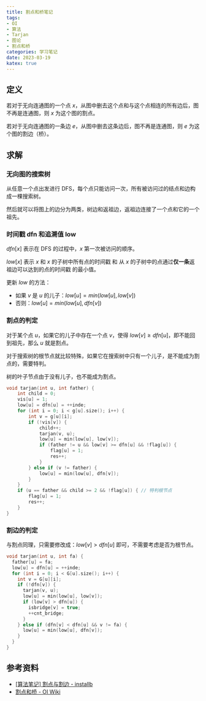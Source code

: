 ```yaml
---
title: 割点和桥笔记
tags:
- OI
- 算法
- Tarjan
- 图论
- 割点和桥
categories: 学习笔记
date: 2023-03-19
katex: true
---
```


## 定义

若对于无向连通图的一个点 $x$，从图中删去这个点和与这个点相连的所有边后，图不再是连通图，则 $x$ 为这个图的割点。

若对于无向连通图的一条边 $e$，从图中删去这条边后，图不再是连通图，则 $e$ 为这个图的割边（桥）。

## 求解

### 无向图的搜索树

从任意一个点出发进行 DFS，每个点只能访问一次，所有被访问过的结点和边构成一棵搜索树。

然后就可以将图上的边分为两类，树边和返祖边，返祖边连接了一个点和它的一个祖先。

### 时间戳 dfn 和追溯值 low

$dfn[x]$ 表示在 DFS 的过程中，$x$ 第一次被访问的顺序。

$low[x]$ 表示 $x$ 和 $x$ 的子树中所有点的时间戳 和 从 $x$ 的子树中的点通过**仅一条**返祖边可以达到的点的时间戳 的最小值。

更新 $low$ 的方法：

- 如果 $v$ 是 $u$ 的儿子：$low[u] = min(low[u], low[v])$
- 否则：$low[u] = min(low[u], dfn[v])$

### 割点的判定

对于某个点 $u$，如果它的儿子中存在一个点 $v$，使得 $low[v] \ge dfn[u]$，即不能回到祖先，那么 $u$ 就是割点。

对于搜索树的根节点就比较特殊，如果它在搜索树中只有一个儿子，是不能成为割点的，需要特判。

树的叶子节点由于没有儿子，也不能成为割点。

```cpp
void tarjan(int u, int father) {
	int child = 0;
	vis[u] = 1;
	low[u] = dfn[u] = ++inde;
	for (int i = 0; i < g[u].size(); i++) {
		int v = g[u][i];
		if (!vis[v]) {
			child++;
			tarjan(v, u);
			low[u] = min(low[u], low[v]);
			if (father != u && low[v] >= dfn[u] && !flag[u]) {
				flag[u] = 1;
				res++;
			}
		} else if (v != father) {
			low[u] = min(low[u], dfn[v]);
		}
	}
	if (u == father && child >= 2 && !flag[u]) { // 特判根节点
		flag[u] = 1;
		res++;
	}
}
```

### 割边的判定

与割点同理，只需要修改成：$low[v] \gt dfn[u]$ 即可，不需要考虑是否为根节点。

```cpp
void tarjan(int u, int fa) {
  father[u] = fa;
  low[u] = dfn[u] = ++inde;
  for (int i = 0; i < G[u].size(); i++) {
    int v = G[u][i];
    if (!dfn[v]) {
      tarjan(v, u);
      low[u] = min(low[u], low[v]);
      if (low[v] > dfn[u]) {
        isbridge[v] = true;
        ++cnt_bridge;
      }
    } else if (dfn[v] < dfn[u] && v != fa) {
      low[u] = min(low[u], dfn[v]);
    }
  }
}
```

## 参考资料

- [[算法笔记] 割点与割边 - installb](https://www.luogu.com.cn/blog/ltzlInstallBl/post-suan-fa-bi-ji-shuang-lian-tong-fen-liang)
- [割点和桥 - OI Wiki](https://oi-wiki.org/graph/cut/)